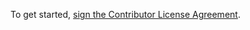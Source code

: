 To get started, <a href="https://www.clahub.com/agreements/elasticmodules/demo">sign the Contributor License Agreement</a>.